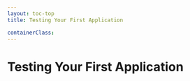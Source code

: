 ```yaml
---
layout: toc-top
title: Testing Your First Application

containerClass:
---
```


# Testing Your First Application
